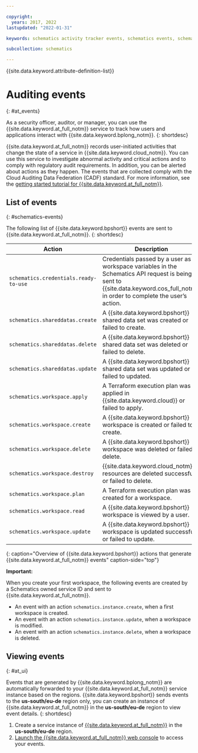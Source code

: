 ```yaml
---

copyright:
  years: 2017, 2022
lastupdated: "2022-01-31"

keywords: schematics activity tracker events, schematics events, schematics audit, schematics audit events, schematics audit logs

subcollection: schematics

---
```


{{site.data.keyword.attribute-definition-list}}

# Auditing events
{: #at_events}

As a security officer, auditor, or manager, you can use the {{site.data.keyword.at_full_notm}} service to track how users and applications interact with {{site.data.keyword.bplong_notm}}.
{: shortdesc}

{{site.data.keyword.at_full_notm}} records user-initiated activities that change the state of a service in {{site.data.keyword.cloud_notm}}. You can use this service to investigate abnormal activity and critical actions and to comply with regulatory audit requirements. In addition, you can be alerted about actions as they happen. The events that are collected comply with the Cloud Auditing Data Federation (CADF) standard. For more information, see the [getting started tutorial for {{site.data.keyword.at_full_notm}}](/docs/activity-tracker?topic=activity-tracker-getting-started).

## List of events
{: #schematics-events}

The following list of {{site.data.keyword.bpshort}} events are sent to {{site.data.keyword.at_full_notm}}.
{: shortdesc}

| Action             | Description      | 
| -------------------| -----------------|
| `schematics.credentials.ready-to-use` |  Credentials passed by a user as a workspace variables in the Schematics API request is being sent to {{site.data.keyword.cos_full_notm}} in order to complete the user’s action.|
| `schematics.shareddatas.create` | A {{site.data.keyword.bpshort}} shared data set was created or failed to create. |
| `schematics.shareddatas.delete` | A {{site.data.keyword.bpshort}} shared data set was deleted or failed to delete. |
| `schematics.shareddatas.update` | A {{site.data.keyword.bpshort}} shared data set was updated or failed to updated. |
| `schematics.workspace.apply` | A Terraform execution plan was applied in {{site.data.keyword.cloud}} or failed to apply.|
| `schematics.workspace.create` | A {{site.data.keyword.bpshort}} workspace is created or failed to create. | 
| `schematics.workspace.delete` | A {{site.data.keyword.bpshort}} workspace was deleted or failed to delete. |
| `schematics.workspace.destroy` | {{site.data.keyword.cloud_notm}} resources are deleted successfully or failed to delete.|
| `schematics.workspace.plan` | A Terraform execution plan was created for a workspace. | 
| `schematics.workspace.read`| A {{site.data.keyword.bpshort}} workspace is viewed by a user.|
| `schematics.workspace.update`| A {{site.data.keyword.bpshort}} workspace is updated successfully or failed to update.|
{: caption="Overview of {{site.data.keyword.bpshort}} actions that generate {{site.data.keyword.at_full_notm}} events" caption-side="top"}

**Important:** 

When you create your first workspace, the following events are created by a Schematics owned service ID and sent to {{site.data.keyword.at_full_notm}}.
* An event with an action `schematics.instance.create`, when a first workspace is created.
* An event with an action `schematics.instance.update`, when a workspace is modified.
* An event with an action `schematics.instance.delete`, when a workspace is deleted.

## Viewing events
{: #at_ui}

Events that are generated by {{site.data.keyword.bplong_notm}} are automatically forwarded to your {{site.data.keyword.at_full_notm}} service instance based on the regions. {{site.data.keyword.bpshort}} sends events to the **us-south/eu-de** region only, you can create an instance of {{site.data.keyword.at_full_notm}} in the **us-south/eu-de** region to view event details. 
{: shortdesc}

1. Create a service instance of [{{site.data.keyword.at_full_notm}}](/docs/activity-tracker?topic=activity-tracker-getting-started) in the **us-south/eu-de** region. 
2. [Launch the {{site.data.keyword.at_full_notm}} web console](/docs/activity-tracker?topic=activity-tracker-launch) to access your events.




